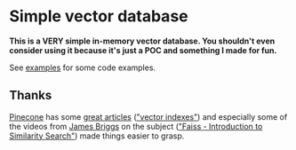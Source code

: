 # Simple vector database
**This is a VERY simple in-memory vector database. You shouldn't even consider using it because it's just a POC and something I made for fun.**

See [examples](./python-examples/) for some code examples. 

## Thanks
[Pinecone](https://www.pinecone.io/) has some [great articles](https://www.pinecone.io/learn/series/faiss/) (["vector indexes"](https://www.pinecone.io/learn/series/faiss/vector-indexes/)) and especially some of the videos from [James Briggs](https://www.youtube.com/@jamesbriggs) on the subject (["Faiss - Introduction to Similarity Search"](https://youtu.be/sKyvsdEv6rk)) made things easier to grasp.

